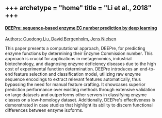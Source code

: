 +++
archetype = "home"
title = "Li et al., 2018"
+++
---


#### [DEEPre: sequence-based enzyme EC number prediction by deep learning](https://journals.asm.org/doi/10.1128/mbio.00559-16)

[Authors: Guodong Liu, David Bergenholm, Jens Nielsen](https://academic.oup.com/bioinformatics/article/34/5/760/4562505)


This paper presents a computational approach, DEEPre, for predicting enzyme functions by determining their Enzyme Commission number. This approach is crucial for applications in metagenomics, industrial biotechnology, and diagnosing enzyme deficiency diseases due to the high cost of experimental function determination. DEEPre introduces an end-to-end feature selection and classification model, utilizing raw enzyme sequence encodings to extract relevant features automatically, thus bypassing the need for manual feature crafting. It showcases superior prediction performance over existing methods through extensive validation on large datasets and outperforms other servers in classifying enzyme classes on a low-homology dataset. Additionally, DEEPre's effectiveness is demonstrated in case studies that highlight its ability to discern functional differences between enzyme isoforms.
